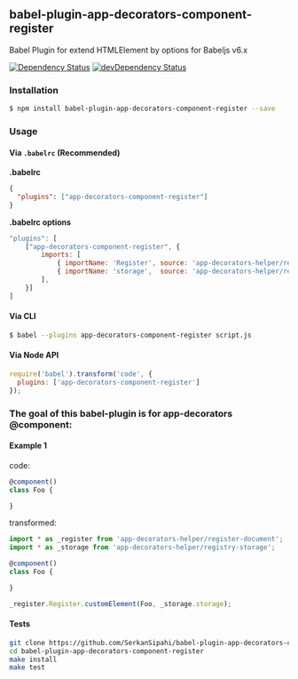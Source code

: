 ## babel-plugin-app-decorators-component-register
Babel Plugin for extend HTMLElement by options for Babeljs v6.x

<p>
    <a href="https://david-dm.org/SerkanSipahi/babel-plugin-app-decorators-component-register"><img src="https://david-dm.org/SerkanSipahi/david.svg" alt="Dependency Status"></a>
    <a href="https://david-dm.org/SerkanSipahi/babel-plugin-app-decorators-component-register/?type=dev"><img src="https://david-dm.org/SerkanSipahi/david/dev-status.svg" alt="devDependency Status"></a>
</p>

### Installation

```sh
$ npm install babel-plugin-app-decorators-component-register --save
```

### Usage

#### Via `.babelrc` (Recommended)

**.babelrc**

```json
{
  "plugins": ["app-decorators-component-register"]
}
```

**.babelrc options**
```js
"plugins": [
    ["app-decorators-component-register", {
        imports: [
            { importName: 'Register', source: 'app-decorators-helper/register-document' },
            { importName: 'storage',  source: 'app-decorators-helper/registry-storage' },
        ],
    }]
]
```

#### Via CLI

```sh
$ babel --plugins app-decorators-component-register script.js
```

#### Via Node API

```js
require('babel').transform('code', {
  plugins: ['app-decorators-component-register']
});
```

### The goal of this babel-plugin is for app-decorators @component:

#### Example 1
code:
```js
@component()
class Foo {

}
```
transformed:
```js
import * as _register from 'app-decorators-helper/register-document';
import * as _storage from 'app-decorators-helper/registry-storage';

@component()
class Foo {

}

_register.Register.customElement(Foo, _storage.storage);
```


#### Tests
```bash
git clone https://github.com/SerkanSipahi/babel-plugin-app-decorators-component-register.git
cd babel-plugin-app-decorators-component-register
make install
make test
```
